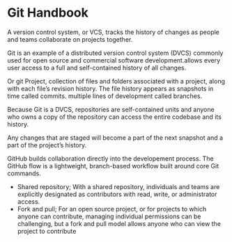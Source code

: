 # Git Handbook

A version control system, or VCS, tracks the history of changes as people and teams collaborate on projects together.

Git is an example of a distributed version control system (DVCS) commonly used for open source and commercial software development.allows every user access to a full and self-contained history of all changes.

Or git Project, collection of files and folders associated with a project, along with each file’s revision history. The file history appears as snapshots in time called commits. multiple lines of development called branches. 

Because Git is a DVCS, repositories are self-contained units and anyone who owns a copy of the repository can access the entire codebase and its history.

Any changes that are staged will become a part of the next snapshot and a part of the project’s history.

GitHub builds collaboration directly into the developement process. The GitHub flow is a lightweight, branch-based workflow built around core Git commands.

* Shared repository; With a shared repository, individuals and teams are explicitly designated as contributors with read, write, or administrator access. 
* Fork and pull; For an open source project, or for projects to which anyone can contribute, managing individual permissions can be challenging, but a fork and pull model allows anyone who can view the project to contribute
